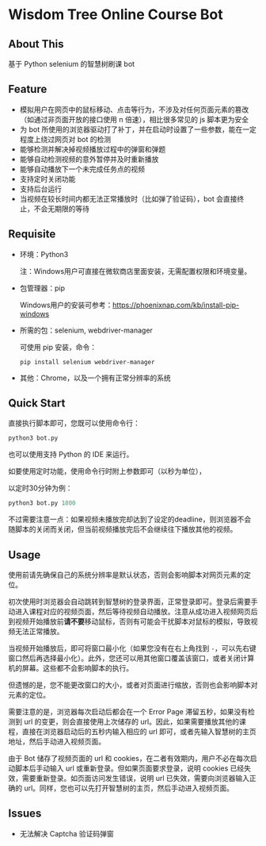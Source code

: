 #  Wisdom Tree Online Course Bot

## About This

基于 Python selenium 的智慧树刷课 bot

## Feature

- 模拟用户在网页中的鼠标移动、点击等行为，不涉及对任何页面元素的篡改（如通过非页面开放的接口使用 n 倍速），相比很多常见的 js 脚本更为安全
- 为 bot 所使用的浏览器驱动打了补丁，并在启动时设置了一些参数，能在一定程度上绕过网页对 bot 的检测
- 能够检测并解决掉视频播放过程中的弹窗和弹题
- 能够自动检测视频的意外暂停并及时重新播放
- 能够自动播放下一个未完成任务点的视频
- 支持定时关闭功能
- 支持后台运行
- 当视频在较长时间内都无法正常播放时（比如弹了验证码），bot 会直接终止，不会无期限的等待

## Requisite

- 环境：Python3

  注：Windows用户可直接在微软商店里面安装，无需配置权限和环境变量。

- 包管理器：pip

  Windows用户的安装可参考：https://phoenixnap.com/kb/install-pip-windows

- 所需的包：selenium, webdriver-manager

  可使用 pip 安装，命令：

  ```
  pip install selenium webdriver-manager
  ```

- 其他：Chrome，以及一个拥有正常分辨率的系统

## Quick Start

直接执行脚本即可，您既可以使用命令行：

```bash
python3 bot.py
```

也可以使用支持 Python 的 IDE 来运行。

如要使用定时功能，使用命令行时附上参数即可（以秒为单位），

以定时30分钟为例：

```python
python3 bot.py 1800
```

不过需要注意一点：如果视频未播放完却达到了设定的deadline，则浏览器不会随脚本的关闭而关闭，但当前视频播放完后不会继续往下播放其他的视频。

## Usage

使用前请先确保自己的系统分辨率是默认状态，否则会影响脚本对网页元素的定位。

初次使用时浏览器会自动跳转到智慧树的登录界面，正常登录即可。登录后需要手动进入课程对应的视频页面，然后等待视频自动播放。注意从成功进入视频网页后到视频开始播放前**请不要**移动鼠标，否则有可能会干扰脚本对鼠标的模拟，导致视频无法正常播放。

当视频开始播放后，即可将窗口最小化（如果您没有在右上角找到 `-`，可以先右键窗口然后再选择最小化）。此外，您还可以用其他窗口覆盖该窗口，或者关闭计算机的屏幕。这些都不会影响脚本的执行。

但遗憾的是，您不能更改窗口的大小，或者对页面进行缩放，否则也会影响脚本对元素的定位。

需要注意的是，浏览器每次启动后都会在一个 Error Page 滞留五秒，如果没有检测到 url 的变更，则会直接使用上次储存的 url。因此，如果需要播放其他的课程，直接在浏览器启动后的五秒内输入相应的 url 即可，或者先输入智慧树的主页地址，然后手动进入视频页面。

由于 Bot 储存了视频页面的 url 和 cookies，在二者有效期内，用户不必在每次启动脚本后手动输入 url 或重新登录。但如果页面要求登录，说明 cookies 已经失效，需要重新登录。如页面访问发生错误，说明 url 已失效，需要向浏览器输入正确的 url。同样，您也可以先打开智慧树的主页，然后手动进入视频页面。

## Issues

- 无法解决 Captcha 验证码弹窗
